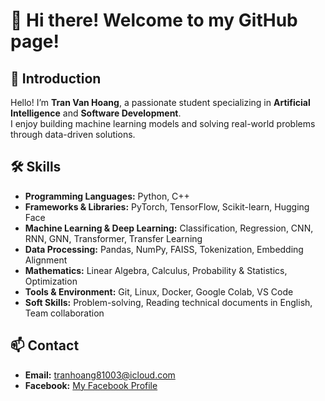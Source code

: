 # 👋 Hi there! Welcome to my GitHub page!

## 📌 Introduction
Hello! I’m **Tran Van Hoang**, a passionate student specializing in **Artificial Intelligence** and **Software Development**.  
I enjoy building machine learning models and solving real-world problems through data-driven solutions.

## 🛠️ Skills
- **Programming Languages:** Python, C++
- **Frameworks & Libraries:** PyTorch, TensorFlow, Scikit-learn, Hugging Face
- **Machine Learning & Deep Learning:** Classification, Regression, CNN, RNN, GNN, Transformer, Transfer Learning
- **Data Processing:** Pandas, NumPy, FAISS, Tokenization, Embedding Alignment
- **Mathematics:** Linear Algebra, Calculus, Probability & Statistics, Optimization
- **Tools & Environment:** Git, Linux, Docker, Google Colab, VS Code
- **Soft Skills:** Problem-solving, Reading technical documents in English, Team collaboration

## 📫 Contact
- **Email:** [tranhoang81003@icloud.com](mailto:tranhoang81003@icloud.com)
- **Facebook:** [My Facebook Profile](https://www.facebook.com/profile.php?id=100063883651212)
